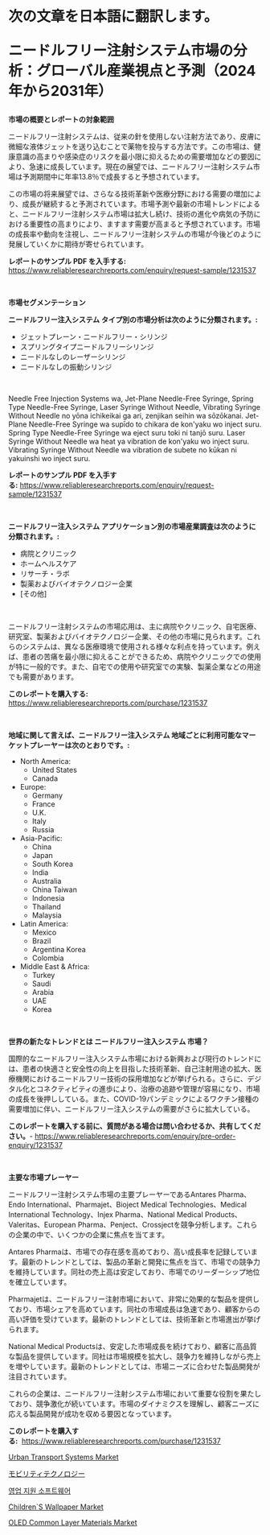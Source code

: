 <p><h1>次の文章を日本語に翻訳します。

ニードルフリー注射システム市場の分析：グローバル産業視点と予測（2024年から2031年）</h1></p><p><strong>市場の概要とレポートの対象範囲</strong></p>
<p><p>ニードルフリー注射システムは、従来の針を使用しない注射方法であり、皮膚に微細な液体ジェットを送り込むことで薬物を投与する方法です。この市場は、健康意識の高まりや感染症のリスクを最小限に抑えるための需要増加などの要因により、急速に成長しています。現在の展望では、ニードルフリー注射システム市場は予測期間中に年率13.8％で成長すると予想されています。</p><p>この市場の将来展望では、さらなる技術革新や医療分野における需要の増加により、成長が継続すると予測されています。市場予測や最新の市場トレンドによると、ニードルフリー注射システム市場は拡大し続け、技術の進化や病気の予防における重要性の高まりにより、ますます需要が高まると予想されています。市場の成長率や動向を注視し、ニードルフリー注射システムの市場が今後どのように発展していくかに期待が寄せられています。</p></p>
<p><strong>レポートのサンプル PDF を入手する:</strong> <a href="https://www.reliableresearchreports.com/enquiry/request-sample/1231537">https://www.reliableresearchreports.com/enquiry/request-sample/1231537</a></p>
<p>&nbsp;</p>
<p><strong>市場セグメンテーション</strong></p>
<p><strong>ニードルフリー注入システム タイプ別の市場分析は次のように分類されます。:</strong></p>
<p><ul><li>ジェットプレーン・ニードルフリー・シリンジ</li><li>スプリングタイプニードルフリーシリンジ</li><li>ニードルなしのレーザーシリンジ</li><li>ニードルなしの振動シリンジ</li></ul></p>
<p>&nbsp;</p>
<p><p>Needle Free Injection Systems wa, Jet-Plane Needle-Free Syringe, Spring Type Needle-Free Syringe, Laser Syringe Without Needle, Vibrating Syringe Without Needle no yōna ichikeikai ga ari, zenjikan seihin wa sōzōkanai. Jet-Plane Needle-Free Syringe wa supīdo to chikara de kon'yaku wo inject suru. Spring Type Needle-Free Syringe wa eject suru toki ni tanjō suru. Laser Syringe Without Needle wa heat ya vibration de kon'yaku wo inject suru. Vibrating Syringe Without Needle wa vibration de subete no kūkan ni yakuinshi wo inject suru.</p></p>
<p><strong>レポートのサンプル PDF を入手する:</strong>&nbsp;<a href="https://www.reliableresearchreports.com/enquiry/request-sample/1231537">https://www.reliableresearchreports.com/enquiry/request-sample/1231537</a></p>
<p>&nbsp;</p>
<p><strong> ニードルフリー注入システム アプリケーション別の市場産業調査は次のように分類されます。:</strong></p>
<p><ul><li>病院とクリニック</li><li>ホームヘルスケア</li><li>リサーチ・ラボ</li><li>製薬およびバイオテクノロジー企業</li><li>[その他]</li></ul></p>
<p>&nbsp;</p>
<p><p>ニードルフリー注射システムの市場応用は、主に病院やクリニック、自宅医療、研究室、製薬およびバイオテクノロジー企業、その他の市場に見られます。これらのシステムは、異なる医療環境で使用される様々な利点を持っています。例えば、患者の苦痛を最小限に抑えることができるため、病院やクリニックでの使用が特に一般的です。また、自宅での使用や研究室での実験、製薬企業などの用途でも需要があります。</p></p>
<p><strong>このレポートを購入する:</strong>&nbsp; <a href="https://www.reliableresearchreports.com/purchase/1231537">https://www.reliableresearchreports.com/purchase/1231537</a></p>
<p>&nbsp;</p>
<p><strong>地域に関して言えば、ニードルフリー注入システム 地域ごとに利用可能なマーケットプレーヤーは次のとおりです。:</strong></p>
<p><ul>
    <li>
        North America:
        <ul>
            <li>United States</li>
            <li>Canada</li>
        </ul>
    </li>
    <li>
        Europe:
        <ul>
            <li>Germany</li>
            <li>France</li>
            <li>U.K.</li>
            <li>Italy</li>
            <li>Russia</li>
        </ul>
    </li>
    <li>
        Asia-Pacific:
        <ul>
            <li>China</li>
            <li>Japan</li>
            <li>South Korea</li>
            <li>India</li>
            <li>Australia</li>
            <li>China Taiwan</li>
            <li>Indonesia</li>
            <li>Thailand</li>
            <li>Malaysia</li>
        </ul>
    </li>
    <li>
        Latin America:
        <ul>
            <li>Mexico</li>
            <li>Brazil</li>
            <li>Argentina Korea</li>
            <li>Colombia</li>
        </ul>
    </li>
    <li>
        Middle East & Africa:
        <ul>
            <li>Turkey</li>
            <li>Saudi</li>
            <li>Arabia</li>
            <li>UAE</li>
            <li>Korea</li>
        </ul>
    </li>
    </ul></p>
<p>&nbsp;</p>
<p><strong>世界の新たなトレンドとは ニードルフリー注入システム 市場？</strong></p>
<p><p>国際的なニードルフリー注入システム市場における新興および現行のトレンドには、患者の快適さと安全性の向上を目指した技術革新、自己注射用途の拡大、医療機関におけるニードルフリー技術の採用増加などが挙げられる。さらに、デジタル化とコネクティビティの進歩により、治療の追跡や管理が容易になり、市場の成長を後押ししている。また、COVID-19パンデミックによるワクチン接種の需要増加に伴い、ニードルフリー注入システムの需要がさらに拡大している。</p></p>
<p><strong>このレポートを購入する前に、質問がある場合は問い合わせるか、共有してください。</strong>- <a href="https://www.reliableresearchreports.com/enquiry/pre-order-enquiry/1231537">https://www.reliableresearchreports.com/enquiry/pre-order-enquiry/1231537</a></p>
<p>&nbsp;</p>
<p><strong>主要な市場プレーヤー</strong></p>
<p><p>ニードルフリー注射システム市場の主要プレーヤーであるAntares Pharma、Endo International、Pharmajet、Bioject Medical Technologies、Medical International Technology、Injex Pharma、National Medical Products、Valeritas、European Pharma、Penject、Crossjectを競争分析します。これらの企業の中で、いくつかの企業に焦点を当てます。</p><p>Antares Pharmaは、市場での存在感を高めており、高い成長率を記録しています。最新のトレンドとしては、製品の革新と開発に焦点を当て、市場での競争力を維持しています。同社の売上高は安定しており、市場でのリーダーシップ地位を確立しています。</p><p>Pharmajetは、ニードルフリー注射市場において、非常に効果的な製品を提供しており、市場シェアを高めています。同社の市場成長は急速であり、顧客からの高い評価を受けています。最新のトレンドとしては、技術革新と市場進出が挙げられます。</p><p>National Medical Productsは、安定した市場成長を続けており、顧客に高品質な製品を提供しています。同社は市場規模を拡大し、競争力を維持しながら売上を増やしています。最新のトレンドとしては、市場ニーズに合わせた製品開発が注目されています。</p><p>これらの企業は、ニードルフリー注射システム市場において重要な役割を果たしており、競争激化が続いています。市場のダイナミクスを理解し、顧客ニーズに応える製品開発が成功を収める要因となっています。</p></p>
<p><strong>このレポートを購入する:</strong>&nbsp;&nbsp;<a href="https://www.reliableresearchreports.com/purchase/1231537">https://www.reliableresearchreports.com/purchase/1231537</a></p>
<p><p><a href="https://issuu.com/reportprime-2/docs/urban-transport-systems-market-size-2030.pptx">Urban Transport Systems Market</a></p><p><a href="https://github.com/zekaoe592392/Market-Research-Report-List-1/blob/main/9226522186561.md">モビリティテクノロジー</a></p><p><a href="https://medium.com/@hzoldrz75165644/%EC%98%81%EC%97%85-%EC%A7%80%EC%9B%90-%EC%86%8C%ED%94%84%ED%8A%B8%EC%9B%A8%EC%96%B4-%EC%8B%9C%EC%9E%A5-%ED%86%B5%EC%B0%B0-%EC%8B%9C%EC%9E%A5-%EB%8F%99%ED%96%A5-%EC%84%B1%EC%9E%A5-2024%EB%85%84%EB%B6%80%ED%84%B0-2031%EB%85%84%EA%B9%8C%EC%A7%80-%EC%98%88%EC%B8%A1-6848c05b0665">영업 지원 소프트웨어</a></p><p><a href="https://issuu.com/reportprime-2/docs/childrens-wallpaper-market-size-203_9e234754f471f1">Children`S Wallpaper Market</a></p><p><a href="https://view.publitas.com/reportprime-1/oled-common-layer-materials-market-research-report-provides-thorough-industry-overview-which-offers-an-in-depth-analysis-of-product-trends-and-new-market-divisions/">OLED Common Layer Materials Market</a></p></p>